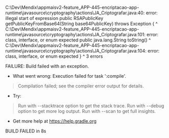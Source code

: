 C:\Dev\Mendix\appmaisv2-feature_APP-445-encriptacao-app-runtime\javasource\cryptography\actions\JA_Criptografar.java:40: error: illegal start of expression
	public RSAPublicKey getPublicKeyFromBase64(String base64PublicKey) throws Exception {
	^
C:\Dev\Mendix\appmaisv2-feature_APP-445-encriptacao-app-runtime\javasource\cryptography\actions\JA_Criptografar.java:101: error: class, interface, or enum expected
	public java.lang.String toString()
	       ^
C:\Dev\Mendix\appmaisv2-feature_APP-445-encriptacao-app-runtime\javasource\cryptography\actions\JA_Criptografar.java:104: error: class, interface, or enum expected
	}
	^
3 errors

FAILURE: Build failed with an exception.

* What went wrong:
Execution failed for task ':compile'.
> Compilation failed; see the compiler error output for details.

* Try:
> Run with --stacktrace option to get the stack trace.
> Run with --debug option to get more log output.
> Run with --scan to get full insights.

* Get more help at https://help.gradle.org

BUILD FAILED in 8s


